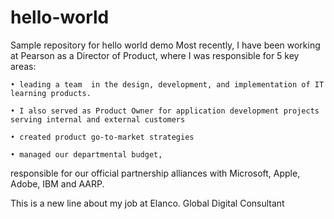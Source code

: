 # hello-world
Sample repository for hello world demo
Most recently, I have been working at Pearson as a Director of Product, where I was responsible for 5 key areas:

	• leading a team  in the design, development, and implementation of IT learning products. 

	• I also served as Product Owner for application development projects serving internal and external customers

	• created product go-to-market strategies

	• managed our departmental budget, 

responsible for our official partnership alliances with Microsoft, Apple, Adobe, IBM and AARP. 

This is a new line about my job at Elanco.
Global Digital Consultant